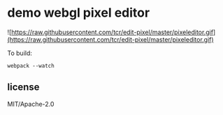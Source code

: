 # demo webgl pixel editor

![https://raw.githubusercontent.com/tcr/edit-pixel/master/pixeleditor.gif](https://raw.githubusercontent.com/tcr/edit-pixel/master/pixeleditor.gif)

To build:

```
webpack --watch
```

## license

MIT/Apache-2.0
